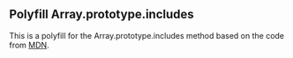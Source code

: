 ## Polyfill Array.prototype.includes

This is a polyfill for the Array.prototype.includes method based on the code from [MDN](https://developer.mozilla.org/en/docs/Web/JavaScript/Reference/Global_Objects/Array/includes).
